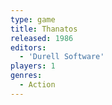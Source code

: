```yaml
---
type: game
title: Thanatos
released: 1986
editors: 
  - 'Durell Software'
players: 1
genres:
  - Action
---
```

